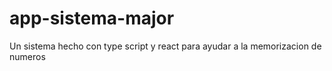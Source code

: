 # app-sistema-major
Un sistema hecho con type script y react para ayudar a la memorizacion de numeros
